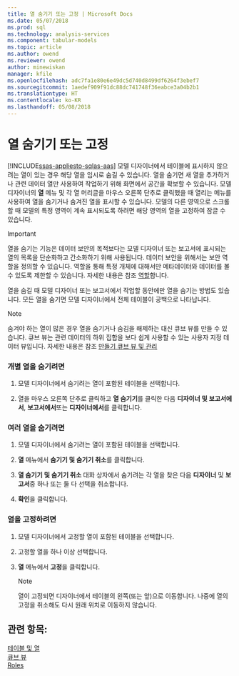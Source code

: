 ```yaml
---
title: 열 숨기기 또는 고정 | Microsoft Docs
ms.date: 05/07/2018
ms.prod: sql
ms.technology: analysis-services
ms.component: tabular-models
ms.topic: article
ms.author: owend
ms.reviewer: owend
author: minewiskan
manager: kfile
ms.openlocfilehash: adc7fa1e80e6e49dc5d740d8499df6264f3ebef7
ms.sourcegitcommit: 1aedef909f91dc88dc741748f36eabce3a04b2b1
ms.translationtype: HT
ms.contentlocale: ko-KR
ms.lasthandoff: 05/08/2018
---
```

# <a name="hide-or-freeze-columns"></a>열 숨기기 또는 고정 
[!INCLUDE[ssas-appliesto-sqlas-aas](../../includes/ssas-appliesto-sqlas-aas.md)]
  모델 디자이너에서 테이블에 표시하지 않으려는 열이 있는 경우 해당 열을 임시로 숨길 수 있습니다. 열을 숨기면 새 열을 추가하거나 관련 데이터 열만 사용하여 작업하기 위해 화면에서 공간을 확보할 수 있습니다. 모델 디자이너의 **열** 메뉴 및 각 열 머리글을 마우스 오른쪽 단추로 클릭했을 때 열리는 메뉴를 사용하여 열을 숨기거나 숨겨진 열을 표시할 수 있습니다. 모델의 다른 영역으로 스크롤할 때 모델의 특정 영역이 계속 표시되도록 하려면 해당 영역의 열을 고정하여 잠글 수 있습니다.  
  
> [!IMPORTANT]  
>  열을 숨기는 기능은 데이터 보안의 목적보다는 모델 디자이너 또는 보고서에 표시되는 열의 목록을 단순화하고 간소화하기 위해 사용됩니다. 데이터 보안을 위해서는 보안 역할을 정의할 수 있습니다. 역할을 통해 특정 개체에 대해서만 메타데이터와 데이터를 볼 수 있도록 제한할 수 있습니다. 자세한 내용은 참조 [역할](../../analysis-services/tabular-models/roles-ssas-tabular.md)합니다.  
  
 열을 숨길 때 모델 디자이너 또는 보고서에서 작업할 동안에만 열을 숨기는 방법도 있습니다. 모든 열을 숨기면 모델 디자이너에서 전체 테이블이 공백으로 나타납니다.  
  
> [!NOTE]  
>  숨겨야 하는 열이 많은 경우 열을 숨기거나 숨김을 해제하는 대신 큐브 뷰를 만들 수 있습니다. 큐브 뷰는 관련 데이터의 하위 집합을 보다 쉽게 사용할 수 있는 사용자 지정 데이터 뷰입니다. 자세한 내용은 참조 [만들기 큐브 뷰 및 관리](../../analysis-services/tabular-models/create-and-manage-perspectives-ssas-tabular.md)  
  
### <a name="to-hide-an-individual-column"></a>개별 열을 숨기려면  
  
1.  모델 디자이너에서 숨기려는 열이 포함된 테이블을 선택합니다.  
  
2.  열을 마우스 오른쪽 단추로 클릭하고 **열 숨기기**를 클릭한 다음 **디자이너 및 보고서에서**, **보고서에서**또는 **디자이너에서**를 클릭합니다.  
  
### <a name="to-hide-multiple-columns"></a>여러 열을 숨기려면  
  
1.  모델 디자이너에서 숨기려는 열이 포함된 테이블을 선택합니다.  
  
2.  **열** 메뉴에서 **숨기기 및 숨기기 취소**를 클릭합니다.  
  
3.  **열 숨기기 및 숨기기 취소** 대화 상자에서 숨기려는 각 열을 찾은 다음 **디자이너** 및 **보고서**중 하나 또는 둘 다 선택을 취소합니다.  
  
4.  **확인**을 클릭합니다.  
  
### <a name="to-freeze-columns"></a>열을 고정하려면  
  
1.  모델 디자이너에서 고정할 열이 포함된 테이블을 선택합니다.  
  
2.  고정할 열을 하나 이상 선택합니다.  
  
3.  **열** 메뉴에서 **고정**을 클릭합니다.  
  
    > [!NOTE]  
    >  열이 고정되면 디자이너에서 테이블의 왼쪽(또는 앞)으로 이동합니다. 나중에 열의 고정을 취소해도 다시 원래 위치로 이동하지 않습니다.  
  
## <a name="see-also"></a>관련 항목:  
 [테이블 및 열](../../analysis-services/tabular-models/tables-and-columns-ssas-tabular.md)   
 [큐브 뷰](../../analysis-services/tabular-models/perspectives-ssas-tabular.md)   
 [Roles](../../analysis-services/tabular-models/roles-ssas-tabular.md)  
  
  
